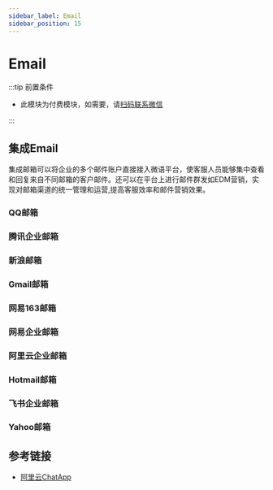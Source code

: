```yaml
---
sidebar_label: Email
sidebar_position: 15
---
```


# Email

:::tip 前置条件

- 此模块为付费模块，如需要，请[扫码联系微信](/img/wechat.png)

:::

## 集成Email

集成邮箱可以将企业的多个邮件账户直接接入微语平台，使客服人员能够集中查看和回复来自不同邮箱的客户邮件。还可以在平台上进行邮件群发如EDM营销，实现对邮箱渠道的统一管理和运营,提高客服效率和邮件营销效果。

### QQ邮箱

### 腾讯企业邮箱

### 新浪邮箱

### Gmail邮箱

### 网易163邮箱

### 网易企业邮箱

### 阿里云企业邮箱

### Hotmail邮箱

### 飞书企业邮箱

### Yahoo邮箱

## 参考链接

- [阿里云ChatApp](https://chatapp.console.aliyun.com/Overview)
